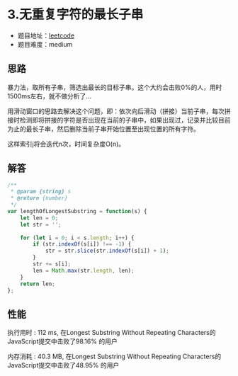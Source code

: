 # 3.无重复字符的最长子串

+ 题目地址：[leetcode](https://leetcode-cn.com/problems/longest-substring-without-repeating-characters/)
+ 题目难度：medium

## 思路
暴力法，取所有子串，筛选出最长的目标子串。这个大约会击败0%的人，用时1500ms左右，就不做分析了...

用滑动窗口的思路去解决这个问题，即：依次向后滑动（拼接）当前子串，每次拼接时检测即将拼接的字符是否出现在当前的子串中，如果出现过，记录并比较目前为止的最长子串，然后删除当前子串开始位置至出现位置的所有字符。

这样索引j将会迭代n次，时间复杂度O(n)。

## 解答

```js
/**
 * @param {string} s
 * @return {number}
 */
var lengthOfLongestSubstring = function(s) {
    let len = 0;
    let str = '';
    
    for (let i = 0; i < s.length; i++) {
        if (str.indexOf(s[i]) !== -1) {
            str = str.slice(str.indexOf(s[i]) + 1);
        }
        str += s[i];
        len = Math.max(str.length, len);
    }
    return len;
};
```

## 性能

执行用时 : 112 ms, 在Longest Substring Without Repeating Characters的JavaScript提交中击败了98.16% 的用户

内存消耗 : 40.3 MB, 在Longest Substring Without Repeating Characters的JavaScript提交中击败了48.95% 的用户
